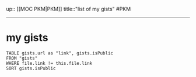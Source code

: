 up:: [[MOC PKM|PKM]]
title::"list of my gists"
#PKM

---
# my gists

```dataview
TABLE gists.url as "link", gists.isPublic
FROM "gists"
WHERE file.link != this.file.link
SORT gists.isPublic
```

